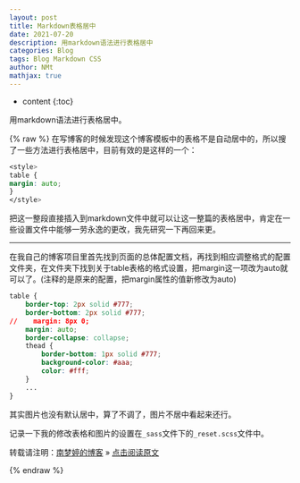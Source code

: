 ```yaml
---
layout: post
title: Markdown表格居中
date: 2021-07-20
description: 用markdown语法进行表格居中
categories: Blog
tags: Blog Markdown CSS
author: NMt
mathjax: true
---
```


* content
{:toc}

用markdown语法进行表格居中。

<div style='display: none'>
@@@@
</div>





{% raw %}
在写博客的时候发现这个博客模板中的表格不是自动居中的，所以搜了一些方法进行表格居中，目前有效的是这样的一个：  

```css
<style>
table {
margin: auto;
}
</style>
```

把这一整段直接插入到markdown文件中就可以让这一整篇的表格居中，肯定在一些设置文件中能够一劳永逸的更改，我先研究一下再回来更。  

----

在我自己的博客项目里首先找到页面的总体配置文档，再找到相应调整格式的配置文件夹，在文件夹下找到关于table表格的格式设置，把margin这一项改为auto就可以了。(注释的是原来的配置，把margin属性的值新修改为auto)  

```css
table {
    border-top: 2px solid #777;
    border-bottom: 2px solid #777;
//    margin: 8px 0;
    margin: auto;
    border-collapse: collapse;
    thead {
        border-bottom: 1px solid #777;
        background-color: #aaa;
        color: #fff;
    }
	...
}
```

其实图片也没有默认居中，算了不调了，图片不居中看起来还行。  

记录一下我的修改表格和图片的设置在`_sass`文件下的`_reset.scss`文件中。


转载请注明：[南梦婷的博客](https://norah2.github.io) » [点击阅读原文](https://norah2.github.io/2021/07/21/TableCenter/) 

<!--本文用到的链接-->

{% endraw %}

